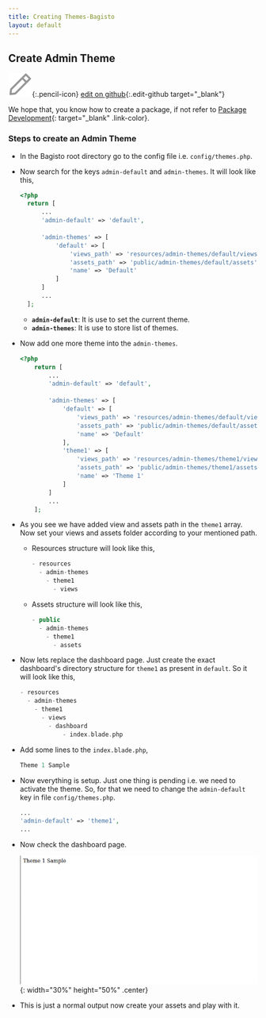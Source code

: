 ```yaml
---
title: Creating Themes-Bagisto
layout: default
---
```


## Create Admin Theme

![Pencil Icon](assets/images/icons/Icon-Pencil-Large.svg){:.pencil-icon}
[edit on github](https://github.com/bagisto/bagisto-docs/blob/master/create_theme.md){:.edit-github target="\_blank"}

We hope that, you know how to create a package, if not refer to [Package Development](create_package.md){: target="\_blank" .link-color}.

### Steps to create an Admin Theme

- In the Bagisto root directory go to the config file i.e. `config/themes.php`.

- Now search for the keys `admin-default` and `admin-themes`. It will look like this,
  
  ~~~php
  <?php
    return [
        ...
        'admin-default' => 'default',

        'admin-themes' => [
            'default' => [
                'views_path' => 'resources/admin-themes/default/views',
                'assets_path' => 'public/admin-themes/default/assets',
                'name' => 'Default'
            ]
        ]
        ...
    ];
  ~~~

  - **`admin-default`**: It is use to set the current theme.
  - **`admin-themes`**: It is use to store list of themes.

- Now add one more theme into the `admin-themes`.

    ~~~php
    <?php
        return [
            ...
            'admin-default' => 'default',

            'admin-themes' => [
                'default' => [
                    'views_path' => 'resources/admin-themes/default/views',
                    'assets_path' => 'public/admin-themes/default/assets',
                    'name' => 'Default'
                ],
                'theme1' => [
                    'views_path' => 'resources/admin-themes/theme1/views',
                    'assets_path' => 'public/admin-themes/theme1/assets',
                    'name' => 'Theme 1'
                ]
            ]
            ...
        ];
    ~~~

- As you see we have added view and assets path in the `theme1` array. Now set your views and assets folder according to your mentioned path.

  - Resources structure will look like this,

    ~~~php
    - resources
      - admin-themes
        - theme1
          - views
    ~~~

  - Assets structure will look like this,

    ~~~php
    - public
      - admin-themes
        - theme1
          - assets
    ~~~

- Now lets replace the dashboard page. Just create the exact dashboard's directory structure for `theme1` as present in `default`.  So it will look like this,

    ~~~php
    - resources
      - admin-themes
        - theme1
          - views
            - dashboard
                - index.blade.php
    ~~~

- Add some lines to the `index.blade.php`,

    ~~~php
    Theme 1 Sample
    ~~~

- Now everything is setup. Just one thing is pending i.e. we need to activate the theme. So, for that we need to change the `admin-default` key in file `config/themes.php`.

    ~~~php
    ...
    'admin-default' => 'theme1',
    ...
    ~~~

- Now check the dashboard page.
  
  ![dashboard-page](assets/images/Bagisto_Docs_Images/theme/theme-1-sample.png){: width="30%" height="50%" .center}

- This is just a normal output now create your assets and play with it.
